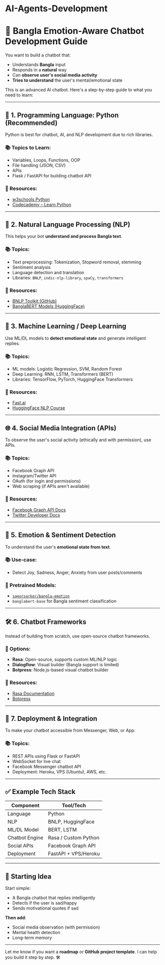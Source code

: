 # AI-Agents-Development

# 🧠 Bangla Emotion-Aware Chatbot Development Guide

You want to build a chatbot that:
- Understands **Bangla** input
- Responds in a **natural** way
- Can **observe user's social media activity**
- **Tries to understand** the user's mental/emotional state

This is an advanced AI chatbot. Here's a step-by-step guide to what you need to learn:

---

## 🔑 1. Programming Language: Python (Recommended)

Python is best for chatbot, AI, and NLP development due to rich libraries.

### 📚 Topics to Learn:
- Variables, Loops, Functions, OOP
- File handling (JSON, CSV)
- APIs
- Flask / FastAPI for building chatbot API

### 📘 Resources:
- [w3schools Python](https://www.w3schools.com/python/)
- [Codecademy – Learn Python](https://www.codecademy.com/learn/learn-python-3)

---

## 🧠 2. Natural Language Processing (NLP)

This helps your bot **understand and process Bangla text**.

### 📚 Topics:
- Text preprocessing: Tokenization, Stopword removal, stemming
- Sentiment analysis
- Language detection and translation
- Libraries: `BNLP`, `indic-nlp-library`, `spaCy`, `transformers`

### 📘 Resources:
- [BNLP Toolkit (GitHub)](https://github.com/sagorbrur/bnlp)
- [BanglaBERT Models (HuggingFace)](https://huggingface.co/csebuetnlp)

---

## 💬 3. Machine Learning / Deep Learning

Use ML/DL models to **detect emotional state** and generate intelligent replies.

### 📚 Topics:
- ML models: Logistic Regression, SVM, Random Forest
- Deep Learning: RNN, LSTM, Transformers (BERT)
- Libraries: TensorFlow, PyTorch, HuggingFace Transformers

### 📘 Resources:
- [Fast.ai](https://course.fast.ai/)
- [HuggingFace NLP Course](https://huggingface.co/learn/nlp-course)

---

## 🌐 4. Social Media Integration (APIs)

To observe the user's social activity (ethically and with permission), use APIs.

### 📚 Topics:
- Facebook Graph API
- Instagram/Twitter API
- OAuth (for login and permissions)
- Web scraping (if APIs aren't available)

### 📘 Resources:
- [Facebook Graph API Docs](https://developers.facebook.com/docs/graph-api/)
- [Twitter Developer Docs](https://developer.twitter.com/)

---

## 🧠 5. Emotion & Sentiment Detection

To understand the user's **emotional state from text**.

### 📚 Use-case:
- Detect Joy, Sadness, Anger, Anxiety from user posts/comments

### 📘 Pretrained Models:
- [`sagorsarker/bangla-emotion`](https://huggingface.co/sagorsarker/bangla-emotion)
- `banglabert-base` for Bangla sentiment classification

---

## 🛠️ 6. Chatbot Frameworks

Instead of building from scratch, use open-source chatbot frameworks.

### 🔧 Options:
- **Rasa**: Open-source, supports custom ML/NLP logic
- **Dialogflow**: Visual builder (Bangla support is limited)
- **Botpress**: Node.js-based visual chatbot builder

### 📘 Resources:
- [Rasa Documentation](https://rasa.com/)
- [Botpress](https://botpress.com/)

---

## 🎯 7. Deployment & Integration

To make your chatbot accessible from Messenger, Web, or App:

### 📚 Topics:
- REST APIs using Flask or FastAPI
- WebSocket for live chat
- Facebook Messenger chatbot API
- Deployment: Heroku, VPS (Ubuntu), AWS, etc.

---

## ✅ Example Tech Stack

| Component        | Tool/Tech                |
|------------------|--------------------------|
| Language         | Python                   |
| NLP              | BNLP, HuggingFace        |
| ML/DL Model      | BERT, LSTM               |
| Chatbot Engine   | Rasa / Custom Python     |
| Social APIs      | Facebook Graph API       |
| Deployment       | FastAPI + VPS/Heroku     |

---

## 🚀 Starting Idea

Start simple:

- A Bangla chatbot that replies intelligently
- Detects if the user is sad/happy
- Sends motivational quotes if sad

**Then add**:
- Social media observation (with permission)
- Mental health detection
- Long-term memory

---

Let me know if you want a **roadmap** or **GitHub project template**. I can help you build it step by step. 🛠️
